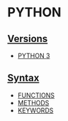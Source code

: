 # PYTHON

<!-- ## Package Manager -->
<!-- - [PIP]() -->

## [Versions](../../../../../KEYWORDS/Versions.md)
- [PYTHON 3]()

<!-- ### Resources -->
<!-- https://en.wikipedia.org/wiki/History_of_Python -->
<!-- https://www.python.org/doc/versions/ -->

<!-- ## Frameworks -->
<!-- - [DJANGO]() -->
<!-- - [FLASK]() -->

<!-- ## Modules	 -->
<!-- - [PYGAME]() -->

<!-- ### Resources -->
<!-- https://www.pygame.org/ -->

<!-- ## Content Management Systems -->
<!-- - [WAGTAIL]() -->

## [Syntax](../../../../../KEYWORDS/Syntax.md)

- [FUNCTIONS]()
- [METHODS]()
- [KEYWORDS]()

<!-- ## Resources -->
<!-- https://en.wikipedia.org/wiki/Python_(programming_language) -->
<!-- https://www.w3schools.com/python/ -->
<!-- https://www.codecademy.com/catalog/language/python -->
<!-- https://developer.mozilla.org/en-US/docs/Glossary/Python // https://www.python.org/ -->
<!-- https://code.visualstudio.com/docs/python/python-tutorial -->